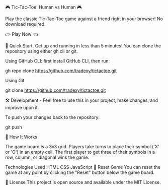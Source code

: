 🎮 Tic-Tac-Toe: Human vs Human 🎮

Play the classic Tic-Tac-Toe game against a friend right in your browser! No download required.

👉 Play Now 👈


🚀 Quick Start. Get up and running in less than 5 minutes! You can clone the repository using either gh cli or git.

Using GitHub CLI: first install GitHub CLI, then run:

gh repo clone https://github.com/tradexy/tictactoe.git

Using Git

git clone https://github.com/tradexy/tictactoe.git

🛠️ Development - Feel free to use this in your project, make changes, and improve upon it.

To push your changes back to the repository:

git push

📝 How It Works

The game board is a 3x3 grid. Players take turns to place their symbol ('X' or 'O') in an empty cell. The first player to get three of their symbols in a row, column, or diagonal wins the game.

Technologies Used
HTML
CSS
JavaScript
🔄 Reset Game
You can reset the game at any point by clicking the "Reset" button below the game board.

📜 License
This project is open source and available under the MIT License.

